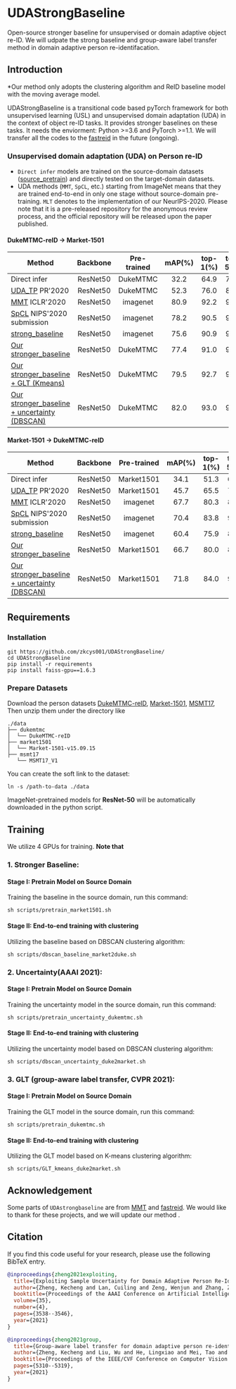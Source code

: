 # UDAStrongBaseline
Open-source stronger baseline for unsupervised or domain adaptive object re-ID.
We will udpate the strong baseline and group-aware label transfer method in domain adaptive person re-identifacation.

## Introduction

*Our method only adopts the clustering algorithm and ReID baseline model with the moving average model.

UDAStrongBaseline is a transitional code based pyTorch framework for both unsupervised learning (USL) 
and unsupervised domain adaptation (UDA) in the context of object re-ID tasks. It provides stronger 
baselines on these tasks. It needs the enviorment: Python >=3.6 and PyTorch >=1.1. We will transfer all the codes to the [fastreid](https://github.com/JDAI-CV/fast-reid) in the future (ongoing).


### Unsupervised domain adaptation (UDA) on Person re-ID

- `Direct infer` models are trained on the source-domain datasets 
([source_pretrain]()) and directly tested on the target-domain datasets.
- UDA methods (`MMT`, `SpCL`, etc.) starting from ImageNet means that they are trained end-to-end 
in only one stage without source-domain pre-training. `MLT` denotes to the implementation of our NeurIPS-2020. 
Please note that it is a pre-released repository for the anonymous review process, and the official 
repository will be released upon the paper published.

#### DukeMTMC-reID -> Market-1501

| Method | Backbone | Pre-trained | mAP(%) | top-1(%) | top-5(%) | top-10(%) | Train time |
| ----- | :------: | :---------: | :----: | :------: | :------: | :-------: | :------: | 
| Direct infer | ResNet50 | DukeMTMC | 32.2 | 64.9 | 78.7 | 83.4 | ~1h | 
| [UDA_TP](https://github.com/open-mmlab/OpenUnReID/) PR'2020| ResNet50 | DukeMTMC | 52.3 | 76.0 | 87.8 | 91.9 | ~2h | 
| [MMT](https://github.com/open-mmlab/OpenUnReID/) ICLR'2020| ResNet50 | imagenet | 80.9 | 92.2 | 97.6 | 98.4 | ~6h |
| [SpCL](https://github.com/open-mmlab/OpenUnReID/) NIPS'2020 submission| ResNet50 | imagenet | 78.2 | 90.5 | 96.6 | 97.8 | ~3h |
| [strong_baseline](https://github.com/open-mmlab/OpenUnReID/) | ResNet50 | imagenet | 75.6 | 90.9 | 96.6 | 97.8 | ~3h | 
| [Our stronger_baseline](https://github.com/JDAI-CV/fast-reid) | ResNet50 | DukeMTMC | 77.4 | 91.0 | 96.4 | 97.7 | ~3h |
| [Our stronger_baseline + GLT (Kmeans)](https://arxiv.org/pdf/2103.12366.pdf) | ResNet50 | DukeMTMC | 79.5 | 92.7 | 96.9 | 98.0 | ~35h |
| [Our stronger_baseline + uncertainty (DBSCAN)](https://arxiv.org/pdf/2012.08733.pdf) | ResNet50 | DukeMTMC | 82.0 | 93.0 | 97.3 | 98.2 | ~5h |

#### Market-1501 -> DukeMTMC-reID

| Method | Backbone | Pre-trained | mAP(%) | top-1(%) | top-5(%) | top-10(%) | Train time |
| ----- | :------: | :---------: | :----: | :------: | :------: | :-------: | :------: | 
| Direct infer | ResNet50 | Market1501 | 34.1 | 51.3 | 65.3 | 71.7 | ~1h | 
| [UDA_TP](https://github.com/open-mmlab/OpenUnReID/) PR'2020| ResNet50 | Market1501 | 45.7 | 65.5 | 78.0 | 81.7 | ~2h |
| [MMT](https://github.com/open-mmlab/OpenUnReID/) ICLR'2020| ResNet50 | imagenet | 67.7 | 80.3 | 89.9 | 92.9 | ~6h |
| [SpCL](https://github.com/open-mmlab/OpenUnReID/) NIPS'2020 submission | ResNet50 | imagenet | 70.4 | 83.8 | 91.2 | 93.4 | ~3h |
| [strong_baseline](https://github.com/open-mmlab/OpenUnReID/) | ResNet50 | imagenet | 60.4 | 75.9 | 86.2 | 89.8 | ~3h |
| [Our stronger_baseline](https://github.com/JDAI-CV/fast-reid) | ResNet50 | Market1501 | 66.7 | 80.0 | 89.2 | 92.2  |  ~3h |
| [Our stronger_baseline + uncertainty (DBSCAN)](https://arxiv.org/pdf/2012.08733.pdf) | ResNet50 | Market1501 | 71.8 | 84.0 | 91.7 | 93.8 | ~5h |

## Requirements

### Installation

```shell
git https://github.com/zkcys001/UDAStrongBaseline/
cd UDAStrongBaseline
pip install -r requirements
pip install faiss-gpu==1.6.3
```

### Prepare Datasets

Download the person datasets [DukeMTMC-reID](https://arxiv.org/abs/1609.01775), [Market-1501](https://drive.google.com/file/d/0B8-rUzbwVRk0c054eEozWG9COHM/view), [MSMT17](https://arxiv.org/abs/1711.08565), Then unzip them under the directory like
```
./data
├── dukemtmc
│  └── DukeMTMC-reID
├── market1501
│  └── Market-1501-v15.09.15
├── msmt17
   └── MSMT17_V1

```

You can create the soft link to the dataset:
```shell
ln -s /path-to-data ./data
```

ImageNet-pretrained models for **ResNet-50** will be automatically downloaded in the python script.


## Training

We utilize 4 GPUs for training. **Note that**


### 1. Stronger Baseline:

#### Stage I: Pretrain Model on Source Domain
Training the baseline in the source domain, run this command:
```shell
sh scripts/pretrain_market1501.sh
```

#### Stage II: End-to-end training with clustering

Utilizing the baseline based on DBSCAN clustering algorithm:

```shell
sh scripts/dbscan_baseline_market2duke.sh

```

### 2. Uncertainty(AAAI 2021):

#### Stage I: Pretrain Model on Source Domain

Training the uncertainty model in the source domain, run this command:
```shell
sh scripts/pretrain_uncertainty_dukemtmc.sh
```
#### Stage II: End-to-end training with clustering

Utilizing the uncertainty model based on DBSCAN clustering algorithm:
```shell
sh scripts/dbscan_uncertainty_duke2market.sh
```


### 3. GLT (group-aware label transfer, CVPR 2021):

#### Stage I: Pretrain Model on Source Domain
Training the GLT model in the source domain, run this command:
```shell
sh scripts/pretrain_dukemtmc.sh
```

#### Stage II: End-to-end training with clustering
Utilizing the GLT model based on K-means clustering algorithm:
```shell
sh scripts/GLT_kmeans_duke2market.sh
```




## Acknowledgement

Some parts of `UDAstrongbaseline` are from [MMT](https://github.com/yxgeee/MMT) 
and [fastreid](https://github.com/JDAI-CV/fast-reid). We would like to thank for these projects, 
and we will update our method .

## Citation
If you find this code useful for your research, please use the following BibTeX entry.

```BibTeX
@inproceedings{zheng2021exploiting,
  title={Exploiting Sample Uncertainty for Domain Adaptive Person Re-Identification},
  author={Zheng, Kecheng and Lan, Cuiling and Zeng, Wenjun and Zhang, Zhizheng and Zha, Zheng-Jun},
  booktitle={Proceedings of the AAAI Conference on Artificial Intelligence},
  volume={35},
  number={4},
  pages={3538--3546},
  year={2021}
}

@inproceedings{zheng2021group,
  title={Group-aware label transfer for domain adaptive person re-identification},
  author={Zheng, Kecheng and Liu, Wu and He, Lingxiao and Mei, Tao and Luo, Jiebo and Zha, Zheng-Jun},
  booktitle={Proceedings of the IEEE/CVF Conference on Computer Vision and Pattern Recognition},
  pages={5310--5319},
  year={2021}
}
```
